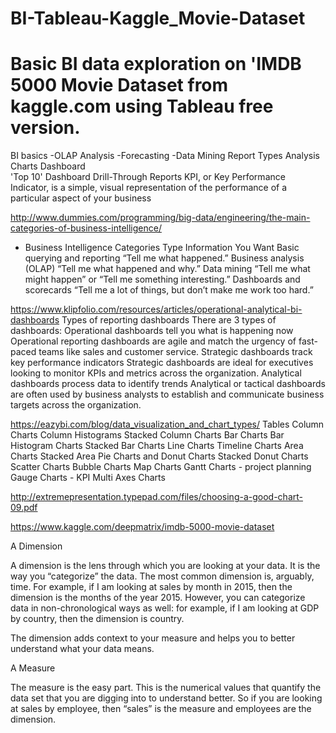 # BI-Tableau-Kaggle_Movie-Dataset
# Basic BI data exploration on 'IMDB 5000 Movie Dataset from  kaggle.com using Tableau free version.


BI basics
	-OLAP Analysis
	-Forecasting
	-Data Mining
Report Types
	Analysis
Charts
Dashboard	
	 'Top 10' Dashboard 
Drill-Through Reports
 KPI, or Key Performance Indicator, is a simple, visual representation of the performance of a particular aspect of your business

 http://www.dummies.com/programming/big-data/engineering/the-main-categories-of-business-intelligence/
- Business Intelligence Categories
Type	Information You Want
Basic querying and reporting	“Tell me what happened.”
Business analysis (OLAP)	“Tell me what happened and why.”
Data mining	“Tell me what might happen” or “Tell me
something interesting.”
Dashboards and scorecards	“Tell me a lot of things, but don’t make me work too
hard.”

https://www.klipfolio.com/resources/articles/operational-analytical-bi-dashboards
Types of reporting dashboards
There are 3 types of dashboards:
Operational dashboards tell you what is happening now
	Operational reporting dashboards are agile and match the urgency of fast-paced teams like sales and customer service. 
Strategic dashboards track key performance indicators
	Strategic dashboards are ideal for executives looking to monitor KPIs and metrics across the organization. 
Analytical dashboards process data to identify trends
	Analytical or tactical dashboards are often used by business analysts to establish and communicate business targets across the organization.
	
https://eazybi.com/blog/data_visualization_and_chart_types/
	Tables
	Column Charts
		Column Histograms
		Stacked Column Charts
	Bar Charts
		Bar Histogram Charts
		Stacked Bar Charts
	Line Charts
		Timeline Charts
	Area Charts
		Stacked Area
	Pie Charts and Donut Charts
		Stacked Donut Charts
	Scatter Charts
		Bubble Charts
	Map Charts
	Gantt Charts - project planning
	Gauge Charts - KPI
	Multi Axes Charts
	
	
http://extremepresentation.typepad.com/files/choosing-a-good-chart-09.pdf	

https://www.kaggle.com/deepmatrix/imdb-5000-movie-dataset

A Dimension

A dimension is the lens through which you are looking at your data. It is the way you “categorize” the data. The most common dimension is, arguably, time. For example, if I am looking at sales by month in 2015, then the dimension is the months of the year 2015. However, you can categorize data in non-chronological ways as well: for example, if I am looking at GDP by country, then the dimension is country.

The dimension adds context to your measure and helps you to better understand what your data means.

A Measure

The measure is the easy part. This is the numerical values that quantify the data set that you are digging into to understand better. So if you are looking at sales by employee, then “sales” is the measure and employees are the dimension.
